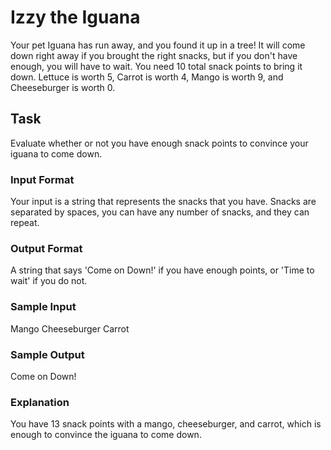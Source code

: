 <h1>Izzy the Iguana</h1>
Your pet Iguana has run away, and you found it up in a tree! It will come down right away if you brought the right snacks, but if you don't have enough, you will have to wait. You need 10 total snack points to bring it down. Lettuce is worth 5, Carrot is worth 4, Mango is worth 9, and Cheeseburger is worth 0.

<h2>Task</h2>
Evaluate whether or not you have enough snack points to convince your iguana to come down.
<h3>Input Format</h3>
Your input is a string that represents the snacks that you have. Snacks are separated by spaces, you can have any number of snacks, and they can repeat.
<h3>Output Format</h3>
A string that says 'Come on Down!' if you have enough points, or 'Time to wait' if you do not.
<h3>Sample Input</h3>
Mango Cheeseburger Carrot
<h3>Sample Output</h3>
Come on Down!
<h3>Explanation</h3>
You have 13 snack points with a mango, cheeseburger, and carrot, which is enough to convince the iguana to come down.

